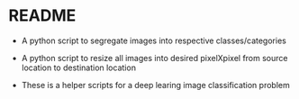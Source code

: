 # README #

- A python script to segregate images into respective classes/categories

- A python script to resize all images into desired pixelXpixel from source location to destination location

- These is a helper scripts for a deep learing image classification problem
